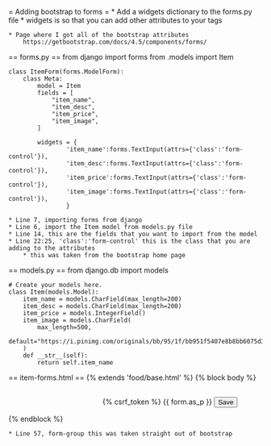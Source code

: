 
= Adding bootstrap to forms =
	* Add a widgets dictionary to the forms.py file
	* widgets is so that you can add other attributes to your tags

	* Page where I got all of the bootstrap attributes
		https://getbootstrap.com/docs/4.5/components/forms/

== forms.py ==
	from django import forms
	from .models import Item


	class ItemForm(forms.ModelForm):
		class Meta:
			model = Item
			fields = [
				"item_name",
				"item_desc",
				"item_price",
				"item_image",
			]

			widgets = {
					'item_name':forms.TextInput(attrs={'class':'form-control'}),
					'item_desc':forms.TextInput(attrs={'class':'form-control'}),
					'item_price':forms.TextInput(attrs={'class':'form-control'}),
					'item_image':forms.TextInput(attrs={'class':'form-control'}),
					}
	
	* Line 7, importing forms from django
	* Line 6, import the Item model from models.py file
	* Line 14, this are the fields that you want to import from the model
	* Line 22:25, 'class':'form-control' this is the class that you are adding to the attributes
		* this was taken from the bootstrap home page
				

== models.py ==
	from django.db import models

	# Create your models here.
	class Item(models.Model):
		item_name = models.CharField(max_length=200)
		item_desc = models.CharField(max_length=200)
		item_price = models.IntegerField()
		item_image = models.CharField(
			max_length=500,
			default="https://i.pinimg.com/originals/bb/95/1f/bb951f5407e8b8bb6075d3eee24d3bcd.jpg",
		)
		def __str__(self):
			return self.item_name
		

== item-forms.html ==
	{% extends 'food/base.html' %} {% block body %}
	<form style="margin-top:30px; width:400px; margin-left:37%;" method="POST" accept-charset="utf-8">
		<div class="form-group">
			{% csrf_token %} {{ form.as_p }}
			<button class="btn btn-primary" type="submit">Save</button>
		</div>
	</form>
	{% endblock %}
	
	* Line 57, form-group this was taken straight out of bootstrap
	
